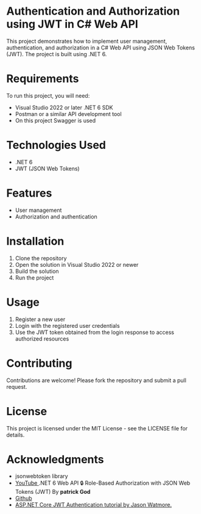 # Authentication and Authorization using JWT in C# Web API
This project demonstrates how to implement user management, authentication, and authorization in a C# Web API using JSON Web Tokens (JWT). The project is built using .NET 6.

# Requirements
To run this project, you will need:
- Visual Studio 2022 or later
.NET 6 SDK
- Postman or a similar API development tool
- On this project Swagger is used
# Technologies Used
- .NET 6
- JWT (JSON Web Tokens)
# Features
- User management
- Authorization and authentication
# Installation
1. Clone the repository
2. Open the solution in Visual Studio 2022 or newer
3. Build the solution
4. Run the project
# Usage
1. Register a new user
2. Login with the registered user credentials
3. Use the JWT token obtained from the login response to access authorized resources
# Contributing
Contributions are welcome! Please fork the repository and submit a pull request.

# License
This project is licensed under the MIT License - see the LICENSE file for details.

# Acknowledgments
- jsonwebtoken library
- <a href="https://www.youtube.com/watch?v=TDY_DtTEkes&t=20s"> YouTube </a>.NET 6 Web API 🔒 Role-Based Authorization with JSON Web Tokens (JWT) By <strong>patrick God</strong>
- <a href="https://github.com/jwt-dotnet/jwt"> Github </a>
- <a href="https://jasonwatmore.com/post/2019/10/14/aspnet-core-3-simple-api-for-authentication-registration-and-user-management">ASP.NET Core JWT Authentication tutorial by Jason Watmore.</a>
